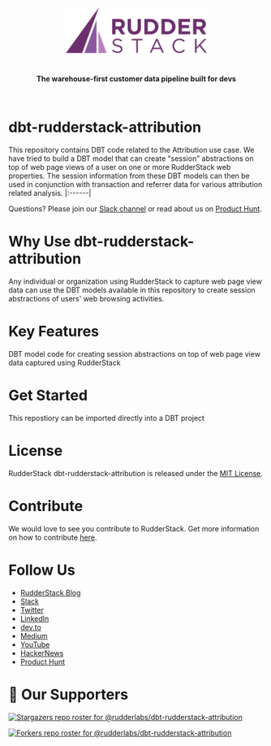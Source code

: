 <p align="center"><a href="https://rudderstack.com"><img src="https://raw.githubusercontent.com/rudderlabs/rudder-server/master/resources/RudderStack.png" alt="RudderStack - An Open Source Customer Data Platform" height="90"/></a></p>
<h1 align="center"></h1>
<p align="center"><b>The warehouse-first customer data pipeline built for devs</b></p>
<br/>

# dbt-rudderstack-attribution

This repository contains DBT code related to the Attribution use case. We have tried to build a DBT model that can create "session" abstractions on top of web page views of a user on one or more RudderStack web properties. The session information from these DBT models can then be used in conjunction with transaction and referrer data for various attribution related analysis. 
|:------|
 

Questions? Please join our [Slack channel](https://resources.rudderstack.com/join-rudderstack-slack) or read about us on [Product Hunt](https://www.producthunt.com/posts/rudderstack). 

# Why Use dbt-rudderstack-attribution

Any individual or organization using RudderStack to capture web page view data can use the DBT models available in this repository to create session abstractions of users' web browsing activities. 

# Key Features

DBT model code for creating session abstractions on top of web page view data captured using RudderStack 

# Get Started

This repostiory can be imported directly into a DBT project 

# License

RudderStack dbt-rudderstack-attribution is released under the [MIT License][mit_license].

# Contribute

We would love to see you contribute to RudderStack. Get more information on how to contribute [here](CONTRIBUTING.md).

# Follow Us

- [RudderStack Blog][rudderstack-blog]
- [Slack][slack]
- [Twitter][twitter]
- [LinkedIn][linkedin]
- [dev.to][devto]
- [Medium][medium]
- [YouTube][youtube]
- [HackerNews][hackernews]
- [Product Hunt][producthunt]

# :clap:  Our Supporters

[![Stargazers repo roster for @rudderlabs/dbt-rudderstack-attribution](https://reporoster.com/stars/rudderlabs/dbt-rudderstack-attribution)](https://github.com/rudderlabs/dbt-rudderstack-attribution/stargazers)

[![Forkers repo roster for @rudderlabs/dbt-rudderstack-attribution](https://reporoster.com/forks/rudderlabs/dbt-rudderstack-attribution)](https://github.com/rudderlabs/dbt-rudderstack-attribution/network/members)

<!----variables---->

[slack]: https://resources.rudderstack.com/join-rudderstack-slack
[twitter]: https://twitter.com/rudderstack
[linkedin]: https://www.linkedin.com/company/rudderlabs/
[devto]: https://dev.to/rudderstack
[medium]: https://rudderstack.medium.com/
[youtube]: https://www.youtube.com/channel/UCgV-B77bV_-LOmKYHw8jvBw
[rudderstack-blog]: https://rudderstack.com/blog/
[hackernews]: https://news.ycombinator.com/item?id=21081756
[producthunt]: https://www.producthunt.com/posts/rudderstack
[mit_license]: https://opensource.org/licenses/MIT
[agplv3_license]: https://www.gnu.org/licenses/agpl-3.0-standalone.html
[sspl_license]: https://www.mongodb.com/licensing/server-side-public-license
[config-generator]: https://github.com/rudderlabs/config-generator
[config-generator-section]: https://github.com/rudderlabs/rudder-server/blob/master/README.md#rudderstack-config-generator
[rudder-logo]: https://repository-images.githubusercontent.com/197743848/b352c900-dbc8-11e9-9d45-4deb9274101f
